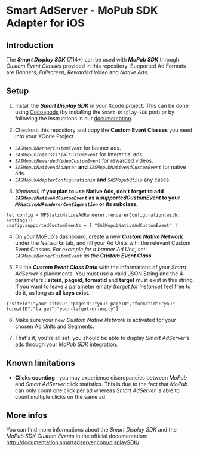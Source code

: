 Smart AdServer - MoPub SDK Adapter for iOS
==============================================

Introduction
------------

The **_Smart Display SDK_** (7.14+) can be used with **_MoPub SDK_** through _Custom Event Classes_ provided in this repository.
Supported Ad Formats are _Banners_, _Fullscreen_, _Rewarded Video_ and _Native Ads_.


Setup
-----

1) Install the **_Smart Display SDK_** in your Xcode project. This can be done using [Cocoapods](https://cocoapods.org/) (by installing the ```Smart-Display-SDK``` pod) or by following the instructions in our [documentation](https://documentation.smartadserver.com/displaySDK/ios/gettingstarted.html#cocoapods).

2) Checkout this repository and copy the **Custom Event Classes** you need into your XCode Project.
  * _`SASMopubBannerCustomEvent`_ for banner ads.
  * _`SASMopubInterstitialCustomEvent`_ for interstitial ads.
  * _`SASMopubRewardedVideoCustomEvent`_ for rewarded videos.
  * _`SASMopubNativeAdAdapter`_ **and** _`SASMopubNativeAdCustomEvent`_ for native ads.
  * _`SASMopubAdapterConfigurationin`_ **and** _`SASMopubUtils`_ any cases.

3) _(Optional)_ **If you plan to use Native Ads, don't forget to add _`SASMopubNativeAdCustomEvent`_ as a _supportedCustomEvent_ to your _`MPNativeAdRendererConfiguration`_ or its subclass.**
  ```
  let config = MPStaticNativeAdRenderer.rendererConfiguration(with: settings)!
  config.supportedCustomEvents = [ "SASMopubNativeAdCustomEvent" ]
  ```

4) On your MoPub's dashboard, create a new ***Custom Native Network*** under the _Networks_ tab, and fill your Ad Units with the relevant Custom Event Classes. _For example for a banner Ad Unit, set `SASMopubBannerCustomEvent` as the **Custom Event Class**_.

5) Fill the _**Custom Event Class Data**_ with the informations of your _Smart AdServer's_ placements. You must use a valid JSON String and the 4 parameters : **siteid**, **pageid**, **formatid** and **target** must exist in this string. If you want to leave a parameter empty (_target for instance_) feel free to do it, as long as **all keys exist**.
  ```
  {"siteid":"your-siteID","pageid":"your-pageID","formatid":"your-formatID","target":"your-target-or-empty"}
  ```

6) Make sure your new _Custom Native Network_ is activated for your chosen Ad Units and Segments.

7) That's it, you're all set, you should be able to display _Smart AdServer's_ ads through your _MoPub SDK_ integration.


Known limitations
-----------------

- **Clicks counting** : you may experience discrepancies between _MoPub_ and _Smart AdServer_ click statistics. This is due to the fact that _MoPub_ can only count one click per ad whereas _Smart AdServer_ is able to count multiple clicks on the same ad.


More infos
----------

You can find more informations about the _Smart Display SDK_ and the _MoPub SDK Custom Events_ in the official documentation: http://documentation.smartadserver.com/displaySDK/
